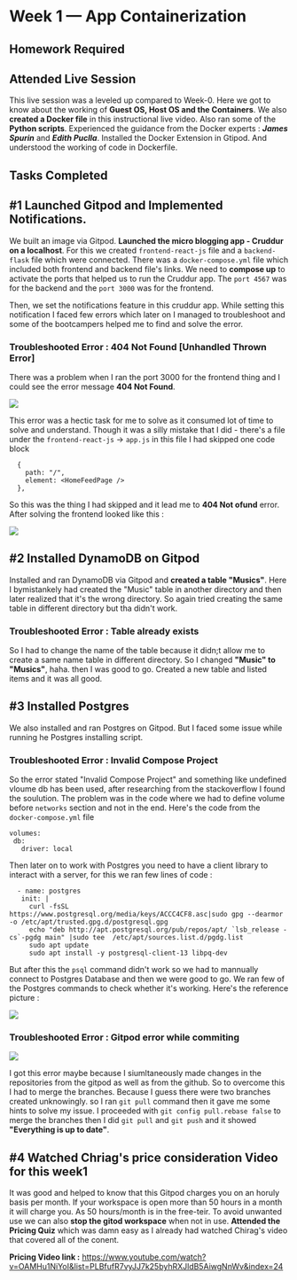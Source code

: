 # Week 1 — App Containerization

## Homework Required
## Attended Live Session 
This live session was a leveled up compared to Week-0. Here we got to know about the working of **Guest OS, Host OS and the Containers**. We also **created a Docker file** in this instructional live video. Also ran some of the **Python scripts**. Experienced the guidance from the Docker experts : ***James Spurin*** and ***Edith Puclla***. Installed the Docker Extension in Gtipod. And understood the working of code in Dockerfile. 

## Tasks Completed
## #1 Launched Gitpod and Implemented Notifications.
We built an image via Gitpod. **Launched the micro blogging app - Cruddur on a localhost**. For this we created `frontend-react-js` file and a `backend-flask` file which were connected. There was a `docker-compose.yml` file which included both frontend and backend file's links. We need to **compose up** to activate the ports that helped us to run the Cruddur app. The `port 4567` was for the backend and the `port 3000` was for the frontend.

Then, we set the notifications feature in this cruddur app. While setting this notification I faced few errors which later on I managed to troubleshoot and some of the bootcampers helped me to find and solve the error.


### Troubleshooted Error : 404 Not Found [Unhandled Thrown Error]
There was a problem when I ran the port 3000 for the frontend thing and I could see the error message **404 Not Found**.

![](https://user-images.githubusercontent.com/115455157/221342650-fb88fdd6-fa2d-4138-b513-ee2df087fdaa.jpg)

This error was a hectic task for me to solve as it consumed lot of time to solve and understand. Though it was a silly mistake that I did - there's a file under the `frontend-react-js` -> `app.js` in this file I had skipped one code block 
```
  {
    path: "/",
    element: <HomeFeedPage />
  },
 ``` 
 So this was the thing I had skipped and it lead me to **404 Not ofund** error. After solving the frontend looked like this :
 
 ![](https://user-images.githubusercontent.com/115455157/221343242-939ba8a9-acfe-424f-b29b-be03d53a5ed8.jpg)
 
 ## #2 Installed DynamoDB on Gitpod
 Installed and ran DynamoDB via Gitpod and **created a table "Musics"**. 
 Here I bymistankely had created the "Music" table in another directory and then later realized that it's the wrong directory. So again tried creating the same table in different directory but tha didn't work.
 
 ### Troubleshooted Error : Table already exists
 So I had to change the name of the table because it didn;t allow me to create a same name table in different directory. So I changed **"Music" to "Musics"**, haha.
 then I was good to go. Created a new table and listed items and it was all good.
 
 ## #3 Installed Postgres
 We also installed and ran Postgres on Gitpod. But I faced some issue while running he Postgres installing script.
 ### Troubleshooted Error : Invalid Compose Project
 So the error stated "Invalid Compose Project" and something like undefined vloume db has been used, after researching from the stackoverflow I found the soulution. The problem was in the code where we had to define volume before `networks` section and not in the end. Here's  the code from the `docker-compose.yml` file
 ```
 volumes:
  db:
    driver: local
```
 Then later on to work with Postgres you need to have a client library to interact with a server, for this we ran few lines of code :
 ```
   - name: postgres
    init: |
      curl -fsSL https://www.postgresql.org/media/keys/ACCC4CF8.asc|sudo gpg --dearmor -o /etc/apt/trusted.gpg.d/postgresql.gpg
      echo "deb http://apt.postgresql.org/pub/repos/apt/ `lsb_release -cs`-pgdg main" |sudo tee  /etc/apt/sources.list.d/pgdg.list
      sudo apt update
      sudo apt install -y postgresql-client-13 libpq-dev
 ```
 But after this the `psql` command didn't work so we had to mannually connect to Postgres Database and then we were good to go. We ran few of the Postgres commands to check whether it's working. Here's the reference picture :
 
 ![](https://user-images.githubusercontent.com/115455157/221344556-36ecbed2-4289-4c9a-b5e9-a148dbe9e45c.jpg)
 
  ### Troubleshooted Error : Gitpod error while commiting
  
  ![](https://user-images.githubusercontent.com/115455157/221345464-6880eeac-d5a8-4deb-be2d-735d71fd84f3.jpg)
  
  I got this error maybe because I siumltaneously made changes in the repositories from the gitpod as well as from the github. So to overcome this I had to merge the branches. Because I guess there were two branches created unknowingly. so I ran `git pull` command then it gave me some hints to solve my issue. I proceeded with `git config pull.rebase false` to merge the branches then I did `git pull` and `git push` and it showed **"Everything is up to date"**.
  
  ## #4 Watched Chriag's price consideration Video for this week1
  It was good and helped to know that this Gitpod charges you on an horuly basis per month. If your workspace is open more than 50 hours in a month it will charge you. As 50 hours/month is in the free-teir. To avoid unwanted use we can also **stop the gitod workspace** when not in use. **Attended the Pricing Quiz** which was damn easy as I already had watched Chirag's video that covered all of the conent. 
  
**Pricing Video link :** https://www.youtube.com/watch?v=OAMHu1NiYoI&list=PLBfufR7vyJJ7k25byhRXJldB5AiwgNnWv&index=24 
  

 
 

 






